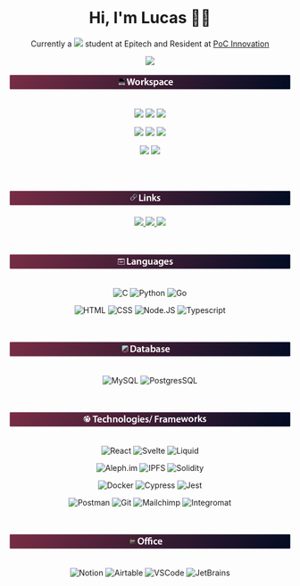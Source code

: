 <img src="https://c.tenor.com/ZNi18lLfqs4AAAAC/rainbow-line-line.gif" width="967" height="3"/>

<h1 align='center'>
  Hi, I'm Lucas 👨‍💻
</h1>

<p align='center'>
    Currently a  <img src="https://hatscripts.github.io/circle-flags/flags/fr.svg" width="15">  student at Epitech and Resident at <a href=https://github.com/PoCInnovation>PoC Innovation</a>
</p>

<p align="center">
  <img src="https://github-readme-stats.vercel.app/api?username=lucas-louis&theme=dark&show_icons=true&layout=compact&count_private=true&include_all_commits=true&custom_title=Lucas' Stats&bg_color=30,782D45,010C23&border_color=ffffff&text_color=ffffff&icon_color=010C23" width="49%" />
</p>


<div>
  <img src="./images/workspace_banner.png" /><br/><br/>
  <p align='center'>
    <img src="https://img.shields.io/badge/Ubuntu-E95420?style=for-the-badge&logo=ubuntu&logoColor=white" />
    <img src="https://img.shields.io/badge/Windows-4FC7FF?style=for-the-badge&logo=windows&logoColor=white" />
     <img src="https://img.shields.io/badge/Asus ZenBook-0b3466?style=for-the-badge&logoColor=ffffff&logo=asus" />
  </p>
  <p align='center'>
    <img src="https://img.shields.io/badge/intel core I7 10th GEN-%230071C5.svg?&style=for-the-badge&logo=intel&logoColor=white" />
    <img src="https://img.shields.io/badge/RAM-16GB-%230071C5.svg?&style=for-the-badge&logoColor=white" />
    <img src="https://img.shields.io/badge/Nvidia GTX 1650-205111?style=for-the-badge&logo=nvidia&logoColor=white" />
  </p>
  <p align='center'>
    <img src="https://img.shields.io/badge/Xiaomi Mi 34 BHR5116-E95420?style=for-the-badge&logo=xiaomi&logoColor=white" />
    <img src="https://img.shields.io/badge/Samsung Galaxy S20 Ultra-606467?style=for-the-badge&logo=samsung&logoColor=white" />
  </p>
</div>

<br/>
<br/>
<div>
  <p align='center'>
    <img src="./images/links_banner.png" /><br/><br/>
    <a href="https://www.linkedin.com/in/lucas-louis/">
      <img src="https://img.shields.io/badge/LinkedIn-0373AF?style=for-the-badge&logo=linkedin&logoColor=white" />
    </a>
    <a href="https://github.com/lucas-louis">
      <img src="https://img.shields.io/badge/GitHub-504E4E?style=for-the-badge&logo=github&logoColor=white" />
    </a>
    <a href="mailto:lucas.louis@epitech.eu">
      <img src="https://img.shields.io/badge/lucas.louis@epitech.eu-AC2F20?style=for-the-badge&logo=gmail&logoColor=white" />
    </a>
  </p>
</div>

<br/>
<br/>
<div>
  <img src="./images/languages_banner.png" /><br/><br/>

  <p align='center'>
    <img alt="C" src="https://img.shields.io/badge/C-00599C?style=for-the-badge&logo=c&logoColor=white" />
    <img alt="Python" src="https://img.shields.io/badge/Python-3776AB?style=for-the-badge&logo=python&logoColor=white" />
    <img alt="Go" src="https://img.shields.io/badge/Go-00ADD8?style=for-the-badge&logo=go&logoColor=white" />
  </p>

  <p align='center'>
    <img alt="HTML" src="https://img.shields.io/badge/HTML5-E34F26?style=for-the-badge&logo=html5&logoColor=white" />
    <img alt="CSS" src="https://img.shields.io/badge/CSS3-1572B6?style=for-the-badge&logo=css3&logoColor=white" />
    <img alt="Node.JS" src="https://img.shields.io/badge/Node.JS-339933?style=for-the-badge&logo=node.js&logoColor=white" />
    <img alt="Typescript" src="https://img.shields.io/badge/TypeScript-3178C6?style=for-the-badge&logo=typescript&logoColor=white" />
  </p>
</div>

<br/>
<br/>
<div>
  <img src="./images/database_banner.png" /><br/><br/>
  <p align='center'>
    <img alt="MySQL" src="https://img.shields.io/badge/MySQL-4479A1?style=for-the-badge&logo=mysql&logoColor=white" />
    <img alt="PostgresSQL" src="https://img.shields.io/badge/PostgreSQL-4169E1?style=for-the-badge&logo=postgresql&logoColor=white" />
  </p>
</div>
  
<br/>
<br/>
<div>
  <img src="./images/technologies_frameworks_banner.png" /><br/><br/>
  <p align='center'>
    <img alt="React" src="https://img.shields.io/badge/React-20232A?style=for-the-badge&logo=react&logoColor=61DAFB" />
    <img alt="Svelte" src="https://img.shields.io/badge/Svelte-FF3E00?style=for-the-badge&logo=svelte&logoColor=white" />
    <img alt="Liquid" src="https://img.shields.io/badge/Liquid-7AB55C?style=for-the-badge&logo=shopify&logoColor=white" />
  </p>

  <p align='center'>
    <img alt="Aleph.im" src="https://img.shields.io/badge/Aleph.im-0254FF?style=for-the-badge" />
    <img alt="IPFS" src="https://img.shields.io/badge/IPFS-65C2CB?style=for-the-badge&logo=ipfs&logoColor=white" />
    <img alt="Solidity" src="https://img.shields.io/badge/Solidity-363636?style=for-the-badge&logo=solidity&logoColor=white" />
  </p>

  <p align='center'>
    <img alt="Docker" src="https://img.shields.io/badge/Docker-2CA5E0?style=for-the-badge&logo=docker&logoColor=white" />
    <img alt="Cypress" src="https://img.shields.io/badge/Cypress-17202C?style=for-the-badge&logo=cypress&logoColor=white" />
    <img alt="Jest" src="https://img.shields.io/badge/Jest-C21325?style=for-the-badge&logo=jest&logoColor=white" />
  </p>
  <p align='center'>
    <img alt="Postman" src="https://img.shields.io/badge/Postman-FF6C37?style=for-the-badge&logo=Postman&logoColor=white" />
    <img alt="Git" src="https://img.shields.io/badge/Git-F05032?style=for-the-badge&logo=git&logoColor=white" />
    <img alt="Mailchimp" src="https://img.shields.io/badge/Mailchimp-FFE01B?style=for-the-badge&logo=mailchimp&logoColor=black" />
    <img alt="Integromat" src="https://img.shields.io/badge/Integromat-2F8CBB?style=for-the-badge&logo=integromat&logoColor=white" />
  </p>
</div>

<br/>
<br/>
<div>
  <img src="./images/office_banner.png" /><br/><br/>
  <p align='center'>
    <img alt="Notion" src="https://img.shields.io/badge/Notion-000000?style=for-the-badge&logo=notion&logoColor=white" />
    <img alt="Airtable" src="https://img.shields.io/badge/Airtable-18BFFF?style=for-the-badge&logo=Airtable&logoColor=white" />
    <img alt="VSCode" src="https://img.shields.io/badge/VSCode-007ACC?style=for-the-badge&logo=visualstudiocode&logoColor=white" />
    <img alt="JetBrains" src="https://img.shields.io/badge/JetBrains-000000?style=for-the-badge&logo=jetbrains&logoColor=white" />
  </p>
</div>

<img src="https://c.tenor.com/ZNi18lLfqs4AAAAC/rainbow-line-line.gif" width="967" height="3"/>
